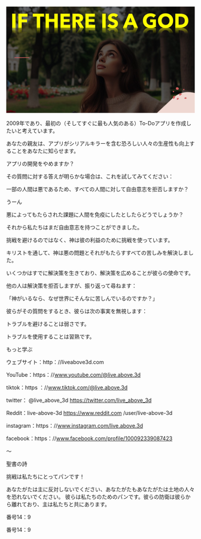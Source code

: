 ![Video cover image](../cover.jpg "cover photo")

2009年であり、最初の（そしてすぐに最も人気のある）To-Doアプリを作成したいと考えています。

あなたの親友は、アプリがシリアルキラーを含む恐ろしい人々の生産性も向上することをあなたに知らせます。

アプリの開発をやめますか？

その質問に対する答えが明らかな場合は、これを試してみてください：

一部の人間は悪であるため、すべての人間に対して自由意志を拒否しますか？

うーん

悪によってもたらされた課題に人間を免疫にしたとしたらどうでしょうか？

それから私たちはまだ自由意志を持つことができました。

挑戦を避けるのではなく、神は彼の利益のために挑戦を使っています。

キリストを通して、神は悪の問題とそれがもたらすすべての苦しみを解決しました。

いくつかはすでに解決策を生きており、解決策を広めることが彼らの使命です。

他の人は解決策を拒否しますが、振り返って尋ねます：

「神がいるなら、なぜ世界にそんなに苦しんでいるのですか？」

彼らがその質問をするとき、彼らは次の事実を無視します：

トラブルを避けることは弱さです。

トラブルを使用することは習熟です。

もっと学ぶ

ウェブサイト：http：//liveabove3d.com

YouTube：https：//www.youtube.com/@live.above.3d

tiktok：https ：//www.tiktok.com/@live.above.3d

twitter： @live_above_3d https://twitter.com/live_above_3d

Reddit：live-above-3d https://www.reddit.com /user/live-above-3d

instagram：https：//www.instagram.com/live.above.3d

facebook：https：//www.facebook.com/profile/100092339087423

〜 

聖書の詩

挑戦は私たちにとってパンです！

あなたがたは主に反対しないでください、あなたがたもあなたがたは土地の人々を恐れないでください。 彼らは私たちのためのパンです。彼らの防衛は彼らから離れており、主は私たちと共にあります。

番号14：9

番号14：9